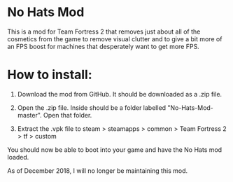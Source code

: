 # No Hats Mod
This is a mod for Team Fortress 2 that removes just about all of the cosmetics from the game to remove visual clutter
and to give a bit more of an FPS boost for machines that desperately want to get more FPS.

# How to install:
1. Download the mod from GitHub. It should be downloaded as a .zip file.

2. Open the .zip file. Inside should be a folder labelled "No-Hats-Mod-master". Open that folder.

3. Extract the .vpk file to steam > steamapps > common > Team Fortress 2 > tf > custom

You should now be able to boot into your game and have the No Hats mod loaded.

As of December 2018, I will no longer be maintaining this mod.
